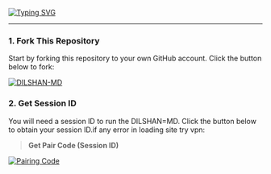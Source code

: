 <a href="https://git.io/typing-svg"><img src="https://readme-typing-svg.demolab.com?font=Black+Ops+One&size=100&pause=1000&color=B700FB&center=true&width=1000&height=200&lines=DILSHAN-MD-V1.0" alt="Typing SVG" /></a>
  </p>


***

### 1. Fork This Repository

Start by forking this repository to your own GitHub account. Click the button below to fork:

  <a href="https://github.com/Dilshan544/-DILSHAN-MD-/tree/main/fork"><img title="DILSHAN-MD" src="https://img.shields.io/badge/FORK-DILSHAN,MD-h?color=blue&style=for-the-badge&logo=stackshare"></a>
  
### 2. Get Session ID 

You will need a session ID to run the DILSHAN=MD. Click the button below to obtain your session ID.if any error in loading site try vpn:

> **Get Pair Code (Session ID)**

<a href='https://prabath-md-pair-web-v2-slk.koyeb.app/pair' target="_blank">
  <img alt='Pairing Code' src='https://img.shields.io/badge/Get%20Pairing%20Code-0076D2?style=for-the-badge&logo=opencv&logoColor=black'/>
</a>
<br> 







